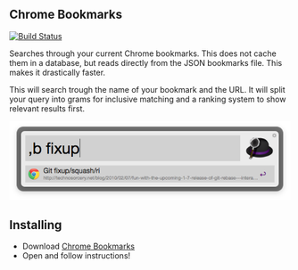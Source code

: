 ## Chrome Bookmarks

[![Build Status](https://travis-ci.org/blainesch/alfred-chrome-bookmarks.svg?branch=master)](https://travis-ci.org/blainesch/alfred-chrome-bookmarks)

Searches through your current Chrome bookmarks. This does not cache them in a
database, but reads directly from the JSON bookmarks file. This makes it
drastically faster.

This will search trough the name of your bookmark and the URL. It will split your
query into grams for inclusive matching and a ranking system to show relevant
results first.

![screenshot](screenshot.png)

## Installing

* Download [Chrome Bookmarks](https://github.com/blainesch/alfred-chrome-bookmarks/raw/master/Chrome%20Bookmarks.alfredworkflow)
* Open and follow instructions!
